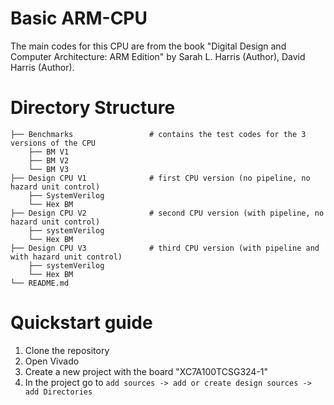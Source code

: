 # Basic ARM-CPU
 
 The main codes for this CPU are from the book "Digital Design and Computer Architecture: ARM Edition" by Sarah L. Harris (Author), David Harris  (Author).
 
# Directory Structure
```
├── Benchmarks                 # contains the test codes for the 3 versions of the CPU
    ├── BM V1
    ├── BM V2
    └── BM V3
├── Design CPU V1              # first CPU version (no pipeline, no hazard unit control)
    ├── SystemVerilog
    └── Hex BM
├── Design CPU V2              # second CPU version (with pipeline, no hazard unit control)
    ├── systemVerilog
    └── Hex BM
├── Design CPU V3              # third CPU version (with pipeline and with hazard unit control)
    ├── systemVerilog
    └── Hex BM
└── README.md
```

# Quickstart guide

1. Clone the repository
2. Open Vivado
3. Create a new project with the board "XC7A100TCSG324-1"
4. In the project go to `add sources -> add or create design sources -> add Directories`
